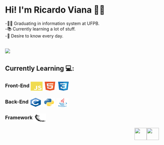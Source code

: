 <h1> Hi! I'm Ricardo Viana 👨‍🚀 </h1>
  <div>
    <p>
    -👨‍🎓 Graduating in information system at UFPB.<br>
    -📚 Currently learning a lot of stuff.<br>
    -📖 Desire to know every day.<br>
  </p>
  </div>
  <div>
    <h2> 
      <img src="https://github-readme-stats.vercel.app/api?username=Ricardo-Viana&&show_icons=true&title_color=195959&icon_color=191919&text_color=da3662&bg_color=ffffff" >
    </h2>
  </div>
  <div>
    <h2>
      Currently Learning 💻: 
        <h3>Front-End
          <img align="center" alt="Ricardo_Viana-Js" height="30" width="40" src="https://raw.githubusercontent.com/devicons/devicon/master/icons/javascript/javascript-plain.svg" 
          style="max-width:100%;"> 
          <img align="center" alt="Ricardo_Viana-HTML" height="30" width="40" src="https://raw.githubusercontent.com/devicons/devicon/master/icons/html5/html5-original.svg" 
          style="max-width:100%;"> 
          <img align="center" alt="Ricardo_Viana-CSS" height="30" width="40" src="https://raw.githubusercontent.com/devicons/devicon/master/icons/css3/css3-original.svg" style="max- 
          width:100%;">
        </h3>
        <h3> Back-End
          <img align="center" alt="SpaaceZz-C" height="30" width="40" src="https://raw.githubusercontent.com/devicons/devicon/master/icons/c/c-original.svg" style="max- 
          width:100%;">
          <img align="center" alt="SpaaceZz-Python" height="30" width="40" src="https://raw.githubusercontent.com/devicons/devicon/master/icons/python/python-original.svg"                 style="max- 
          width:100%;">
          <img align="center" alt="SpaaceZz-Java" height="30" width="40" src="https://raw.githubusercontent.com/devicons/devicon/master/icons/java/java-original.svg"                       style="max- 
          width:100%;">
        </h3>
        <h3> Framework
          <img align="center" alt="SpaaceZz-Flask" height="30" width="40" src="https://raw.githubusercontent.com/devicons/devicon/master/icons/flask/flask-original.svg"                   style="max- 
          width:100%;">
        </h3>
        <a href="https://instagram.com/r1ck_viana" alt="Instagram">
        <img align="right" height="40" width="40" src="https://raw.githubusercontent.com/SpaaceZz/SpaaceZz/main/instagramicon.svg" ></a>
        <a href="https://www.linkedin.com/in/ricardoviana18/" alt="Linkedin">
        <img align="right" height="40" width="40" src="https://raw.githubusercontent.com/SpaaceZz/SpaaceZz/main/linkedIn.svg"></a>
    </h2>
  </div>

